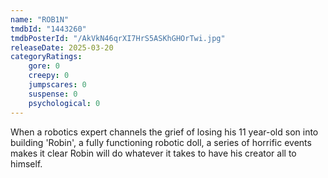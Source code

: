 ```yaml
---
name: "ROB1N"
tmdbId: "1443260"
tmdbPosterId: "/AkVkN46qrXI7HrS5ASKhGHOrTwi.jpg"
releaseDate: 2025-03-20
categoryRatings:
    gore: 0
    creepy: 0
    jumpscares: 0
    suspense: 0
    psychological: 0
---
```

When a robotics expert channels the grief of losing his 11 year-old son into building 'Robin', a fully functioning robotic doll, a series of horrific events makes it clear Robin will do whatever it takes to have his creator all to himself.
